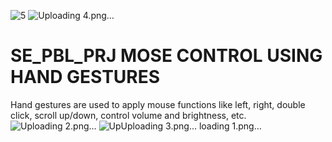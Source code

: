 ![5](https://github.com/Tejas9523/PBL_PRJ/assets/112255875/0bd0ccf1-19ec-4a63-a931-7bedee959f5f)
![Uploading 4.png…]()
# SE_PBL_PRJ MOSE CONTROL USING HAND GESTURES
Hand gestures are used to apply mouse functions like left, right, double click, scroll up/down, control volume and brightness, etc.
![Uploading 2.png…]()
![Up![Uploading 3.png…]()
loading 1.png…]()
